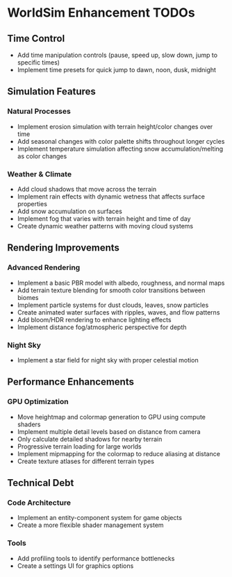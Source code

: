 # WorldSim Enhancement TODOs

## Time Control

- Add time manipulation controls (pause, speed up, slow down, jump to specific times)
- Implement time presets for quick jump to dawn, noon, dusk, midnight

## Simulation Features

### Natural Processes
- Implement erosion simulation with terrain height/color changes over time
- Add seasonal changes with color palette shifts throughout longer cycles
- Implement temperature simulation affecting snow accumulation/melting as color changes

### Weather & Climate
- Add cloud shadows that move across the terrain
- Implement rain effects with dynamic wetness that affects surface properties
- Add snow accumulation on surfaces
- Implement fog that varies with terrain height and time of day
- Create dynamic weather patterns with moving cloud systems

## Rendering Improvements

### Advanced Rendering
- Implement a basic PBR model with albedo, roughness, and normal maps
- Add terrain texture blending for smooth color transitions between biomes
- Implement particle systems for dust clouds, leaves, snow particles
- Create animated water surfaces with ripples, waves, and flow patterns
- Add bloom/HDR rendering to enhance lighting effects
- Implement distance fog/atmospheric perspective for depth

### Night Sky
- Implement a star field for night sky with proper celestial motion

## Performance Enhancements

### GPU Optimization
- Move heightmap and colormap generation to GPU using compute shaders
- Implement multiple detail levels based on distance from camera
- Only calculate detailed shadows for nearby terrain
- Progressive terrain loading for large worlds
- Implement mipmapping for the colormap to reduce aliasing at distance
- Create texture atlases for different terrain types

## Technical Debt

### Code Architecture
- Implement an entity-component system for game objects
- Create a more flexible shader management system

### Tools
- Add profiling tools to identify performance bottlenecks
- Create a settings UI for graphics options
